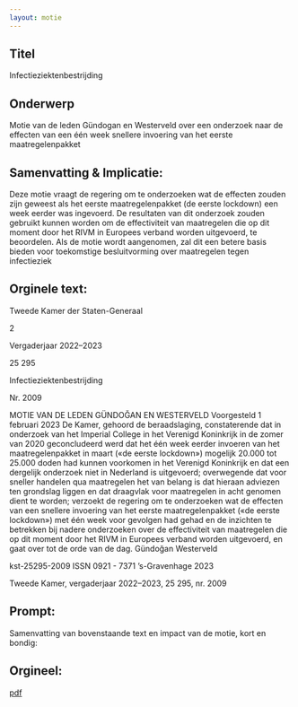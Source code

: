 ```yaml
---
layout: motie
---
```

## Titel
Infectieziektenbestrijding
## Onderwerp
Motie van de leden Gündogan en Westerveld over een onderzoek naar de effecten van een één week snellere invoering van het eerste maatregelenpakket
## Samenvatting & Implicatie:

Deze motie vraagt de regering om te onderzoeken wat de effecten zouden zijn geweest als het eerste maatregelenpakket (de eerste lockdown) een week eerder was ingevoerd. De resultaten van dit onderzoek zouden gebruikt kunnen worden om de effectiviteit van maatregelen die op dit moment door het RIVM in Europees verband worden uitgevoerd, te beoordelen. Als de motie wordt aangenomen, zal dit een betere basis bieden voor toekomstige besluitvorming over maatregelen tegen infectieziek
## Orginele text:


Tweede Kamer der Staten-Generaal

2

Vergaderjaar 2022–2023

25 295

Infectieziektenbestrijding

Nr. 2009

MOTIE VAN DE LEDEN GÜNDOĞAN EN WESTERVELD
Voorgesteld 1 februari 2023
De Kamer,
gehoord de beraadslaging,
constaterende dat in onderzoek van het Imperial College in het Verenigd
Koninkrijk in de zomer van 2020 geconcludeerd werd dat het één week
eerder invoeren van het maatregelenpakket in maart («de eerste
lockdown») mogelijk 20.000 tot 25.000 doden had kunnen voorkomen in
het Verenigd Koninkrijk en dat een dergelijk onderzoek niet in Nederland
is uitgevoerd;
overwegende dat voor sneller handelen qua maatregelen het van belang
is dat hieraan adviezen ten grondslag liggen en dat draagvlak voor
maatregelen in acht genomen dient te worden;
verzoekt de regering om te onderzoeken wat de effecten van een snellere
invoering van het eerste maatregelenpakket («de eerste lockdown») met
één week voor gevolgen had gehad en de inzichten te betrekken bij
nadere onderzoeken over de effectiviteit van maatregelen die op dit
moment door het RIVM in Europees verband worden uitgevoerd,
en gaat over tot de orde van de dag.
Gündoğan
Westerveld

kst-25295-2009
ISSN 0921 - 7371
’s-Gravenhage 2023

Tweede Kamer, vergaderjaar 2022–2023, 25 295, nr. 2009


## Prompt:
Samenvatting van bovenstaande text en impact van de motie, kort en bondig:

## Orgineel:
[pdf](https://gegevensmagazijn.tweedekamer.nl/OData/v4/2.0/Document(1c133eca-316e-4f93-b5ec-ffecfb7b31e0)/resource)
